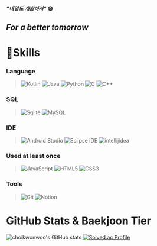 #### _"내일도 개발하자"_ 😄
## _For a better tomorrow_
# 💪Skills
### Language 
> ![Kotlin](https://img.shields.io/badge/Kotlin-7F52FF.svg?&style=for-the-badge&logo=Kotlin&logoColor=white) ![Java](https://img.shields.io/badge/Java-007396.svg?&style=for-the-badge&logo=Java&logoColor=white) ![Python](https://img.shields.io/badge/Python-3776AB.svg?&style=for-the-badge&logo=Python&logoColor=white) ![C](https://img.shields.io/badge/c-000000.svg?&style=for-the-badge&logo=C&logoColor=white) ![C++](https://img.shields.io/badge/c++-000000.svg?&style=for-the-badge&logo=cplusplus&logoColor=white)
### SQL
> ![Sqlite](https://img.shields.io/badge/sqlite-003B57.svg?&style=for-the-badge&logo=sqlite&logoColor=white) ![MySQL](https://img.shields.io/badge/MySQL-4479A1.svg?&style=for-the-badge&logo=MySQL&logoColor=white) 
### IDE
> ![Android Studio](https://img.shields.io/badge/Android%20Studio-3DDC84.svg?&style=for-the-badge&logo=Android%20Studio&logoColor=white) ![Eclipse IDE](https://img.shields.io/badge/Eclipse%20IDE-2C2255.svg?&style=for-the-badge&logo=Eclipse%20IDE&logoColor=white)  ![intellijidea](https://img.shields.io/badge/intellij%20idea-158BF1.svg?&style=for-the-badge&logo=intellijidea&logoColor=white)
### Used at least once
> ![JavaScript](https://img.shields.io/badge/JavaScript-F7DF1E.svg?&style=for-the-badge&logo=JavaScript&logoColor=white) ![HTML5](https://img.shields.io/badge/HTML5-E34F26.svg?&style=for-the-badge&logo=HTML5&logoColor=white) ![CSS3](https://img.shields.io/badge/CSS3-1572B6.svg?&style=for-the-badge&logo=CSS3&logoColor=white) 
### Tools
> ![Git](https://img.shields.io/badge/Git-F05032.svg?&style=for-the-badge&logo=Git&logoColor=white)  ![Notion ](https://img.shields.io/badge/notion-000000.svg?&style=for-the-badge&logo=notion&logoColor=white)

# GitHub Stats & Baekjoon Tier
![choikwonwoo's GitHub stats](https://github-readme-stats.vercel.app/api?username=choikwonwoo&show_icons=true&theme=swift) 
[![Solved.ac Profile](http://mazassumnida.wtf/api/v2/generate_badge?boj=ckw0825)](https://solved.ac/dab2ny/)

